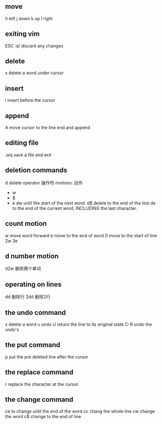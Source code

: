 ## move
h left
j down
k up
l right

## exiting vim
ESC
:q! discard any changes

## delete
x delete a word under cursor

## insert
i insert before the cursor

## append
A move cursor to the line end and append

## editing file
:wq save a file and exit

## deletion commands
d delete operator 操作符
  motions: 动作
  - w
  - $
  - e
dw until the start of the next word.
d$ delete to the end of the line
de to the end of the current word, INCLUDING the last character.

## count motion
w move word forward
e move to the end of word
0 move to the start of line
2w
3e

## d number motion
d2w 删除两个单词

## operating on lines
dd 删除行
2dd 删除2行

## the undo command
x delete a word
u undo
U return the line to its original state
C-R undo the undo's

## the put command
p put the pre deleted line after the cursor

## the replace command
r replace the character at the cursor

## the change command
ce to change until the end of the word
cc chang the whole line
cw change the word
c$ change to the end of line